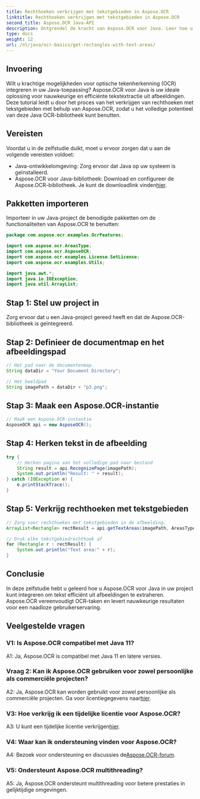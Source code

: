 ```yaml
---
title: Rechthoeken verkrijgen met tekstgebieden in Aspose.OCR
linktitle: Rechthoeken verkrijgen met tekstgebieden in Aspose.OCR
second_title: Aspose.OCR Java-API
description: Ontgrendel de kracht van Aspose.OCR voor Java. Leer hoe u naadloos tekst uit afbeeldingen kunt extraheren in deze stapsgewijze handleiding. Download nu voor efficiënte tekstherkenning.
type: docs
weight: 12
url: /nl/java/ocr-basics/get-rectangles-with-text-areas/
---
```

## Invoering

Wilt u krachtige mogelijkheden voor optische tekenherkenning (OCR) integreren in uw Java-toepassing? Aspose.OCR voor Java is uw ideale oplossing voor nauwkeurige en efficiënte tekstextractie uit afbeeldingen. Deze tutorial leidt u door het proces van het verkrijgen van rechthoeken met tekstgebieden met behulp van Aspose.OCR, zodat u het volledige potentieel van deze Java OCR-bibliotheek kunt benutten.

## Vereisten

Voordat u in de zelfstudie duikt, moet u ervoor zorgen dat u aan de volgende vereisten voldoet:

- Java-ontwikkelomgeving: Zorg ervoor dat Java op uw systeem is geïnstalleerd.
-  Aspose.OCR voor Java-bibliotheek: Download en configureer de Aspose.OCR-bibliotheek. Je kunt de downloadlink vinden[hier](https://releases.aspose.com/ocr/java/).

## Pakketten importeren

Importeer in uw Java-project de benodigde pakketten om de functionaliteiten van Aspose.OCR te benutten:

```java
package com.aspose.ocr.examples.OcrFeatures;

import com.aspose.ocr.AreasType;
import com.aspose.ocr.AsposeOCR;
import com.aspose.ocr.examples.License.SetLicense;
import com.aspose.ocr.examples.Utils;

import java.awt.*;
import java.io.IOException;
import java.util.ArrayList;
```

## Stap 1: Stel uw project in

Zorg ervoor dat u een Java-project gereed heeft en dat de Aspose.OCR-bibliotheek is geïntegreerd.

## Stap 2: Definieer de documentmap en het afbeeldingspad

```java
// Het pad naar de documentenmap.
String dataDir = "Your Document Directory";

// Het beeldpad
String imagePath = dataDir + "p3.png";
```

## Stap 3: Maak een Aspose.OCR-instantie

```java
// Maak een Aspose.OCR-instantie
AsposeOCR api = new AsposeOCR();
```

## Stap 4: Herken tekst in de afbeelding

```java
try {
    // Herken pagina aan het volledige pad naar bestand
    String result = api.RecognizePage(imagePath);
    System.out.println("Result: " + result);
} catch (IOException e) {
    e.printStackTrace();
}
```

## Stap 5: Verkrijg rechthoeken met tekstgebieden

```java
// Zorg voor rechthoeken met tekstgebieden in de afbeelding.
ArrayList<Rectangle> rectResult = api.getTextAreas(imagePath, AreasType.PARAGRAPHS, true);

// Druk elke tekstgebiedrechthoek af
for (Rectangle r : rectResult) {
    System.out.println("Text area:" + r);
}
```

## Conclusie

In deze zelfstudie hebt u geleerd hoe u Aspose.OCR voor Java in uw project kunt integreren om tekst efficiënt uit afbeeldingen te extraheren. Aspose.OCR vereenvoudigt OCR-taken en levert nauwkeurige resultaten voor een naadloze gebruikerservaring.

## Veelgestelde vragen

### V1: Is Aspose.OCR compatibel met Java 11?

A1: Ja, Aspose.OCR is compatibel met Java 11 en latere versies.

### Vraag 2: Kan ik Aspose.OCR gebruiken voor zowel persoonlijke als commerciële projecten?

 A2: Ja, Aspose.OCR kan worden gebruikt voor zowel persoonlijke als commerciële projecten. Ga voor licentiegegevens naar[hier](https://purchase.aspose.com/buy).

### V3: Hoe verkrijg ik een tijdelijke licentie voor Aspose.OCR?

 A3: U kunt een tijdelijke licentie verkrijgen[hier](https://purchase.aspose.com/temporary-license/).

### V4: Waar kan ik ondersteuning vinden voor Aspose.OCR?

 A4: Bezoek voor ondersteuning en discussies de[Aspose.OCR-forum](https://forum.aspose.com/c/ocr/16).

### V5: Ondersteunt Aspose.OCR multithreading?

A5: Ja, Aspose.OCR ondersteunt multithreading voor betere prestaties in gelijktijdige omgevingen.

